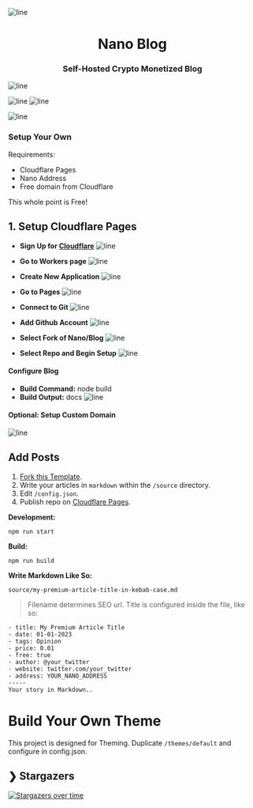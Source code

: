 ![line](https://github.com/fwd/n2/raw/master/.github/line.png)

<h1 align="center">Nano Blog</h1>
<h3 align="center">Self-Hosted Crypto Monetized Blog</h3>

![line](https://github.com/fwd/n2/raw/master/.github/line.png)


![line](https://github.com/fwd/nano-blog/raw/master/.github/banner.png)
![line](https://github.com/fwd/nano-blog/raw/master/.github/payscreen.png)


![line](https://github.com/fwd/n2/raw/master/.github/line.png)

### Setup Your Own

Requirements: 

- Cloudflare Pages
- Nano Address
- Free domain from Cloudflare

This whole point is Free!

## 1. Setup Cloudflare Pages

- **Sign Up for [Cloudflare](https://dash.cloudflare.com/sign-up)**
![line](https://github.com/fwd/nano-blog/raw/master/guide/0.png)

- **Go to Workers page**
![line](https://github.com/fwd/nano-blog/raw/master/guide/1.png)

- **Create New Application**
![line](https://github.com/fwd/nano-blog/raw/master/guide/2.png)

- **Go to Pages**
![line](https://github.com/fwd/nano-blog/raw/master/guide/3.png)

- **Connect to Git**
![line](https://github.com/fwd/nano-blog/raw/master/guide/4.png)

- **Add Github Account**
![line](https://github.com/fwd/nano-blog/raw/master/guide/5.png)

- **Select Fork of Nano/Blog**
![line](https://github.com/fwd/nano-blog/raw/master/guide/6.png)

- **Select Repo and Begin Setup**
![line](https://github.com/fwd/nano-blog/raw/master/guide/7.png)

#### **Configure Blog**
- **Build Command:** node build
- **Build Output:** docs
![line](https://github.com/fwd/nano-blog/raw/master/guide/8.png)

#### **Optional: Setup Custom Domain**
![line](https://github.com/fwd/nano-blog/raw/master/guide/7.png)

## Add Posts

1. [Fork this Template](https://github.com/fwd/nano-blog/generate).
3. Write your articles in ```markdown``` within the ```/source``` directory.
4. Edit ```/config.json```.
5. Publish repo on [Cloudflare Pages](https://developers.cloudflare.com/pages/).

**Development:**
```
npm run start
```

**Build:**
```
npm run build
```

**Write Markdown Like So:**

```
source/my-premium-article-title-in-kebab-case.md
```

> Filename determines SEO url. Title is configured inside the file, like so:

```
- title: My Premium Article Title
- date: 01-01-2023
- tags: Opinion
- price: 0.01
- free: true
- author: @your_twitter
- website: twitter.com/your_twitter
- address: YOUR_NANO_ADDRESS
-----
Your story in Markdown..
```

# Build Your Own Theme

This project is designed for Theming. Duplicate ```/themes/default``` and configure in config.json.

## ❯ Stargazers

[![Stargazers over time](https://starchart.cc/fwd/nano-blog.svg)](https://starchart.cc/fwd/nano-blog)
